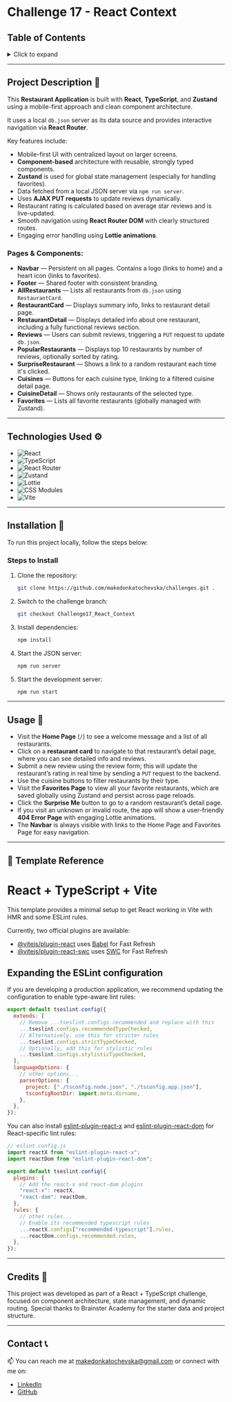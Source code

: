 # Challenge 17 - React Context

## Table of Contents

<details>
  <summary>Click to expand</summary>
  - 📜 Project Description <br>
  - ⚙️ Technologies Used <br>
  - 🔨 Installation <br>
  - 🚀 Usage <br>
  - 🧰 Template Reference <br>
  - 📝 Credits <br>
  - 📞 Contact <br>
</details>

---

## Project Description 📜

This **Restaurant Application** is built with **React**, **TypeScript**, and **Zustand** using a mobile-first approach and clean component architecture.

It uses a local `db.json` server as its data source and provides interactive navigation via **React Router**.

Key features include:

- Mobile-first UI with centralized layout on larger screens.
- **Component-based** architecture with reusable, strongly typed components.
- **Zustand** is used for global state management (especially for handling favorites).
- Data fetched from a local JSON server via `npm run server`.
- Uses **AJAX PUT requests** to update reviews dynamically.
- Restaurant rating is calculated based on average star reviews and is live-updated.
- Smooth navigation using **React Router DOM** with clearly structured routes.
- Engaging error handling using **Lottie animations**.

### Pages & Components:

- **Navbar** — Persistent on all pages. Contains a logo (links to home) and a heart icon (links to favorites).
- **Footer** — Shared footer with consistent branding.
- **AllRestaurants** — Lists all restaurants from `db.json` using `RestaurantCard`.
- **RestaurantCard** — Displays summary info, links to restaurant detail page.
- **RestaurantDetail** — Displays detailed info about one restaurant, including a fully functional reviews section.
- **Reviews** — Users can submit reviews, triggering a `PUT` request to update `db.json`.
- **PopularRestaurants** — Displays top 10 restaurants by number of reviews, optionally sorted by rating.
- **SurpriseRestaurant** — Shows a link to a random restaurant each time it's clicked.
- **Cuisines** — Buttons for each cuisine type, linking to a filtered cuisine detail page.
- **CuisineDetail** — Shows only restaurants of the selected type.
- **Favorites** — Lists all favorite restaurants (globally managed with Zustand).

---

## Technologies Used ⚙️

- ![React](https://img.shields.io/badge/React-61DAFB?style=flat-square&logo=react&logoColor=black)
- ![TypeScript](https://img.shields.io/badge/TypeScript-3178C6?style=flat-square&logo=typescript&logoColor=white)
- ![React Router](https://img.shields.io/badge/React_Router-CA4245?style=flat-square&logo=react-router&logoColor=white)
- ![Zustand](https://img.shields.io/badge/Zustand-000000?style=flat-square&logo=react&logoColor=white)
- ![Lottie](https://img.shields.io/badge/Lottie-FF3E00?style=flat-square&logo=lottie&logoColor=white)
- ![CSS Modules](https://img.shields.io/badge/CSS_Modules-1572B6?style=flat-square&logo=css3&logoColor=white)
- ![Vite](https://img.shields.io/badge/Vite-646CFF?style=flat-square&logo=vite&logoColor=white)

---

## Installation 🔨

To run this project locally, follow the steps below:

### Steps to Install

1. Clone the repository:

   ```bash
   git clone https://github.com/makedonkatochevska/challenges.git .
   ```

2. Switch to the challenge branch:

   ```bash
   git checkout Challenge17_React_Context
   ```

3. Install dependencies:

   ```bash
   npm install
   ```

4. Start the JSON server:

   ```bash
   npm run server
   ```

5. Start the development server:

   ```bash
   npm run start
   ```

---

## Usage 🚀

- Visit the **Home Page** (`/`) to see a welcome message and a list of all restaurants.
- Click on a **restaurant card** to navigate to that restaurant’s detail page, where you can see detailed info and reviews.
- Submit a new review using the review form; this will update the restaurant’s rating in real time by sending a `PUT` request to the backend.
- Use the cuisine buttons to filter restaurants by their type.
- Visit the **Favorites Page** to view all your favorite restaurants, which are saved globally using Zustand and persist across page reloads.
- Click the **Surprise Me** button to go to a random restaurant’s detail page.
- If you visit an unknown or invalid route, the app will show a user-friendly **404 Error Page** with engaging Lottie animations.
- The **Navbar** is always visible with links to the Home Page and Favorites Page for easy navigation.

---

## 🧰 Template Reference

# React + TypeScript + Vite

This template provides a minimal setup to get React working in Vite with HMR and some ESLint rules.

Currently, two official plugins are available:

- [@vitejs/plugin-react](https://github.com/vitejs/vite-plugin-react/blob/main/packages/plugin-react) uses [Babel](https://babeljs.io/) for Fast Refresh
- [@vitejs/plugin-react-swc](https://github.com/vitejs/vite-plugin-react/blob/main/packages/plugin-react-swc) uses [SWC](https://swc.rs/) for Fast Refresh

## Expanding the ESLint configuration

If you are developing a production application, we recommend updating the configuration to enable type-aware lint rules:

```js
export default tseslint.config({
  extends: [
    // Remove ...tseslint.configs.recommended and replace with this
    ...tseslint.configs.recommendedTypeChecked,
    // Alternatively, use this for stricter rules
    ...tseslint.configs.strictTypeChecked,
    // Optionally, add this for stylistic rules
    ...tseslint.configs.stylisticTypeChecked,
  ],
  languageOptions: {
    // other options...
    parserOptions: {
      project: ["./tsconfig.node.json", "./tsconfig.app.json"],
      tsconfigRootDir: import.meta.dirname,
    },
  },
});
```

You can also install [eslint-plugin-react-x](https://github.com/Rel1cx/eslint-react/tree/main/packages/plugins/eslint-plugin-react-x) and [eslint-plugin-react-dom](https://github.com/Rel1cx/eslint-react/tree/main/packages/plugins/eslint-plugin-react-dom) for React-specific lint rules:

```js
// eslint.config.js
import reactX from "eslint-plugin-react-x";
import reactDom from "eslint-plugin-react-dom";

export default tseslint.config({
  plugins: {
    // Add the react-x and react-dom plugins
    "react-x": reactX,
    "react-dom": reactDom,
  },
  rules: {
    // other rules...
    // Enable its recommended typescript rules
    ...reactX.configs["recommended-typescript"].rules,
    ...reactDom.configs.recommended.rules,
  },
});
```

---

## Credits 📝

This project was developed as part of a React + TypeScript challenge, focused on component architecture, state management, and dynamic routing.
Special thanks to Brainster Academy for the starter data and project structure.

---

## Contact 📞

📫 You can reach me at [makedonkatochevska@gmail.com](mailto:makedonkatochevska@gmail.com) or connect with me on:

- [LinkedIn](https://www.linkedin.com/in/makedonka-tochevska)
- [GitHub](https://github.com/makedonkatochevska)
